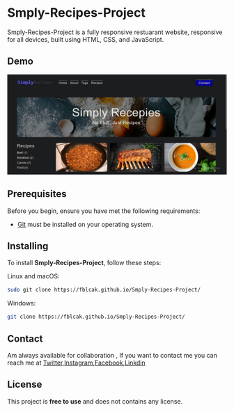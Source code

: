 # Smply-Recipes-Project

Smply-Recipes-Project
  is a fully responsive restuarant website, responsive for all devices, built using HTML, CSS, and JavaScript.

## Demo

![Smply-Recipes-Project](./reADme-images/simage.JPG)


## Prerequisites

Before you begin, ensure you have met the following requirements:

* [Git](https://git-scm.com/downloads "Download Git") must be installed on your operating system.

## Installing

To install **Smply-Recipes-Project**, follow these steps:

Linux and macOS:

```bash
sudo git clone https://fblcak.github.io/Smply-Recipes-Project/
```

Windows:

```bash
git clone https://fblcak.github.io/Smply-Recipes-Project/
```

## Contact

Am always available for collaboration , If you want to contact me you can reach me at [Twitter](https://www.twitter.com/Freddyblcak),[Instagram](https://www.instagram.com/freddyalabaster),[Facebook](https://www.facebook.com/FrederickKojoAdzoho),[Linkdin](https://www.linkdin.com/frederick-adzaho)

## License

This project is **free to use** and does not contains any license.
